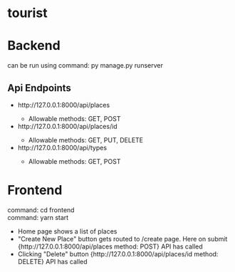# tourist
<h1> Backend </h1>
can be run using command: py manage.py runserver
<h2> Api Endpoints</h2>
<ul>
<li> http://127.0.0.1:8000/api/places </li>
  <ul>
  <li> Allowable methods: GET, POST
  </ul>
<li> http://127.0.0.1:8000/api/places/id </li>
  <ul>
  <li> Allowable methods: GET, PUT, DELETE
  </ul>
<li> http://127.0.0.1:8000/api/types </li>
  <ul>
  <li> Allowable methods: GET, POST
  </ul>
</ul>

<h1> Frontend </h1>
command: cd frontend <br>
command: yarn start
<ul>
  <li>
    Home page shows a list of places
  </li>
  <li>
    "Create New Place" button gets routed to /create page. Here on submit {http://127.0.0.1:8000/api/places method: POST} API has called
  </li>
  <li>
    Clicking "Delete" button {http://127.0.0.1:8000/api/places/id method: DELETE} API has called
  </li>
</ul>
